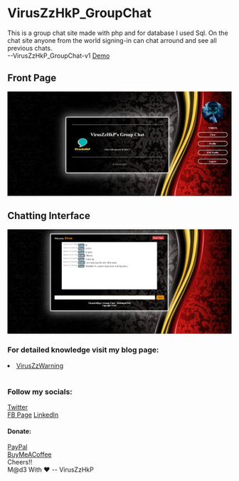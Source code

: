# VirusZzHkP_GroupChat
 This is a group chat site made with php and for database I used Sql. On the chat site anyone from the world signing-in can chat arround and see all previous chats.<br>--VirusZzHkP_GroupChat-v1
<a href="https://hrisikeshpal.000webhostapp.com/">Demo</a>
 
## Front Page
<img src="images/first.jpg" alt="Front Page Of VirusZzHkP's Group Chat" >

## Chatting Interface
<img src="images/second.jpg" alt="Chatting Page Of VirusZzHkP's Group Chat" >

<H3> For detailed knowledge visit my blog page:<br> </H3>
<a href="https://viruszzwarning.medium.com/"><li>VirusZzWarning</a>
 <br><br><H3>Follow my socials:</H3>
 
<a href="https://twitter.com/hrisikesh_pal">Twitter</a><br>
<a href="https://www.facebook.com/therealhrisikesh">FB Page</a>
<a href="https://www.linkedin.com/in/viruszzwarning/">LinkedIn</a>
<H4>Donate:</H4>
<a href="https://www.paypal.com/paypalme/hrisikeshpal">PayPal</a><br>
<a href="https://www.buymeacoffee.com/hrisikesh">BuyMeACoffee</a>
<br>
 Cheers!!<br>
 M@d3 With ♥ -- VirusZzHkP
